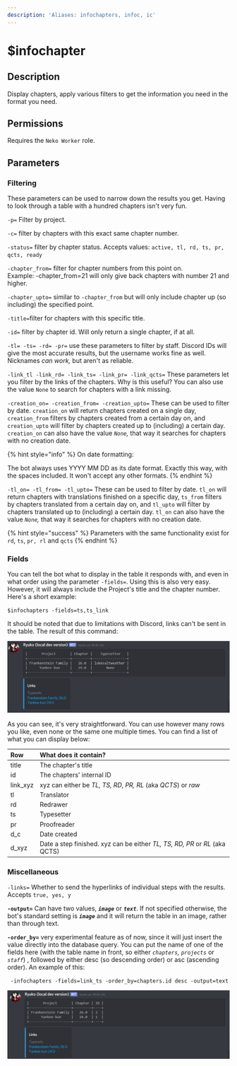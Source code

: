 ```yaml
---
description: 'Aliases: infochapters, infoc, ic'
---
```


# $infochapter

## Description

Display chapters, apply various filters to get the information you need in the format you need.

## Permissions

Requires the `Neko Worker` role.

## Parameters

### Filtering

These parameters can be used to narrow down the results you get. Having to look through a table with a hundred chapters isn't very fun.

`-p=` Filter by project.

`-c=` filter by chapters with this exact same chapter number.

`-status=` filter by chapter status. Accepts values: `active, tl, rd, ts, pr, qcts, ready`

`-chapter_from=` filter for chapter numbers from this point on.  
Example: -chapter\_from=21 will only give back chapters with number 21 and higher.

`-chapter_upto=` similar to `-chapter_from` but will only include chapter up \(so including\) the specified point.

`-title=`filter for chapters with this specific title.

`-id=` filter by chapter id. Will only return a single chapter, if at all.

`-tl= -ts= -rd= -pr=` use these parameters to filter by staff. Discord IDs will give the most accurate results, but the username works fine as well. Nicknames _can work,_ but aren't as reliable.

`-link_tl -link_rd= -link_ts= -link_pr= -link_qcts=` These parameters let you filter by the links of the chapters. Why is this useful? You can also use the value `None` to search for chapters with a link missing.

`-creation_on= -creation_from= -creation_upto=` These can be used to filter by date. `creation_on` will return chapters created on a single day, `creation_from` filters by chapters created from a certain day on, and `creation_upto` will filter by chapters created up to \(including\) a certain day. `creation_on` can also have the value _`None`,_ that way it searches for chapters with no creation date.

{% hint style="info" %}
On date formatting:

The bot always uses YYYY MM DD as its date format. Exactly this way, with the spaces included. It won't accept any other formats.
{% endhint %}

`-tl_on= -tl_from= -tl_upto=` These can be used to filter by date. `tl_on` will return chapters with translations finished on a specific day, `ts_from` filters by chapters translated from a certain day on, and `tl_upto` will filter by chapters translated up to \(including\) a certain day. `tl_on` can also have the value _`None`,_ that way it searches for chapters with no creation date.

{% hint style="success" %}
Parameters with the same functionality exist for `rd`, `ts`, `pr, rl` and `qcts`
{% endhint %}

### Fields

You can tell the bot what to display in the table it responds with, and even in what order using the parameter `-fields=`. Using this is also very easy. However, it will always include the Project's title and the chapter number. Here's a short example:

```text
$infochapters -fields=ts,ts_link
```

It should be noted that due to limitations with Discord, links can't be sent in the table. The result of this command:

![](../.gitbook/assets/o9idaoierq.png)

As you can see, it's very straightforward. You can use however many rows you like, even none or the same one multiple times. You can find a list of what you can display below:

| Row | What does it contain? |
| :--- | :--- |
| title | The chapter's title |
| id | The chapters' internal ID |
| link\_xyz | xyz can either be _TL, TS, RD, PR, RL_ \(aka _QCTS_\) or _raw_ |
| tl | Translator |
| rd | Redrawer |
| ts | Typesetter |
| pr | Proofreader |
| d\_c | Date created |
| d\_xyz | Date a step finished. xyz can be either _TL, TS, RD, PR_ or _RL_ \(aka QCTS\) |

### Miscellaneous

`-links=`  Whether to send the hyperlinks of individual steps with the results. Accepts `true, yes, y`

**`-output=`** Can have two values, _**`image`**_ or _**`text`**_. If not specified otherwise, the bot's standard setting is _**`image`**_ and it will return the table in an image, rather than through text.

**`-order_by=`** very experimental feature as of now, since it will just insert the value directly into the database query. You can put the name of one of the fields here \(with the table name in front, so either _`chapters`,_ _`projects`_ or _`staff`_\) , followed by either desc \(so descending order\) or asc \(ascending order\). An example of this:

```text
 -infochapters -fields=link_ts -order_by=chapters.id desc -output=text
```

![The result.](../.gitbook/assets/opte3c68wn.png)

